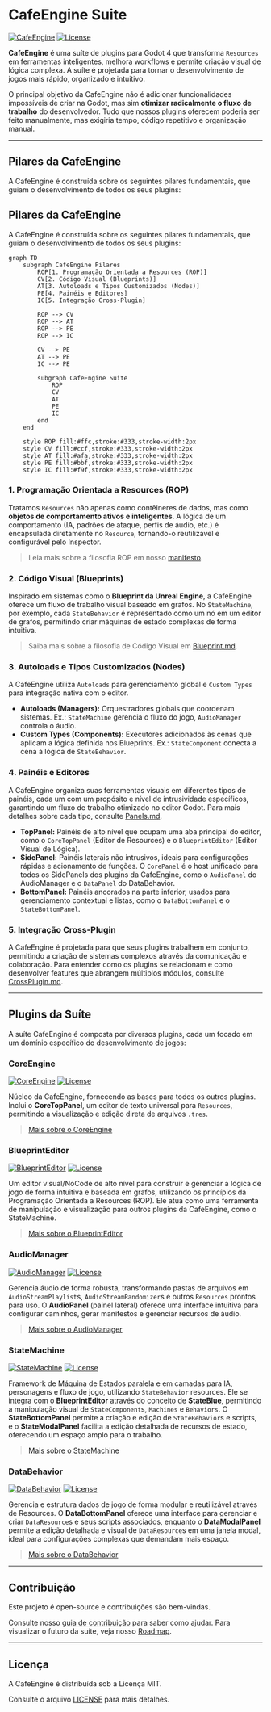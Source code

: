 # CafeEngine Suite

[![CafeEngine](https://img.shields.io/badge/CafeEngine-v1.0.0-478cbf?style=for-the-badge)](https://www.cafegame.dev/pt-BR/cafeengine)
[![License](https://img.shields.io/badge/License-MIT-f1c40f?style=for-the-badge)](https://opensource.org/licenses/MIT)

**CafeEngine** é uma suíte de plugins para Godot 4 que transforma `Resources` em ferramentas inteligentes, melhora workflows e permite criação visual de lógica complexa. A suíte é projetada para tornar o desenvolvimento de jogos mais rápido, organizado e intuitivo.

O principal objetivo da CafeEngine não é adicionar funcionalidades impossíveis de criar na Godot, mas sim **otimizar radicalmente o fluxo de trabalho** do desenvolvedor. Tudo que nossos plugins oferecem poderia ser feito manualmente, mas exigiria tempo, código repetitivo e organização manual.

---

## Pilares da CafeEngine

A CafeEngine é construída sobre os seguintes pilares fundamentais, que guiam o desenvolvimento de todos os seus plugins:

## Pilares da CafeEngine

A CafeEngine é construída sobre os seguintes pilares fundamentais, que guiam o desenvolvimento de todos os seus plugins:

```mermaid
graph TD
    subgraph CafeEngine Pilares
        ROP[1. Programação Orientada a Resources (ROP)]
        CV[2. Código Visual (Blueprints)]
        AT[3. Autoloads e Tipos Customizados (Nodes)]
        PE[4. Painéis e Editores]
        IC[5. Integração Cross-Plugin]

        ROP --> CV
        ROP --> AT
        ROP --> PE
        ROP --> IC

        CV --> PE
        AT --> PE
        IC --> PE

        subgraph CafeEngine Suite
            ROP
            CV
            AT
            PE
            IC
        end
    end

    style ROP fill:#ffc,stroke:#333,stroke-width:2px
    style CV fill:#ccf,stroke:#333,stroke-width:2px
    style AT fill:#afa,stroke:#333,stroke-width:2px
    style PE fill:#bbf,stroke:#333,stroke-width:2px
    style IC fill:#f9f,stroke:#333,stroke-width:2px
```

### 1. Programação Orientada a Resources (ROP)
Tratamos `Resources` não apenas como contêineres de dados, mas como **objetos de comportamento ativos e inteligentes**. A lógica de um comportamento (IA, padrões de ataque, perfis de áudio, etc.) é encapsulada diretamente no `Resource`, tornando-o reutilizável e configurável pelo Inspector.

> Leia mais sobre a filosofia ROP em nosso [manifesto](ROP.md).

### 2. Código Visual (Blueprints)
Inspirado em sistemas como o **Blueprint da Unreal Engine**, a CafeEngine oferece um fluxo de trabalho visual baseado em grafos. No `StateMachine`, por exemplo, cada `StateBehavior` é representado como um nó em um editor de grafos, permitindo criar máquinas de estado complexas de forma intuitiva.

> Saiba mais sobre a filosofia de Código Visual em [Blueprint.md](Blueprint.md).

### 3. Autoloads e Tipos Customizados (Nodes)
A CafeEngine utiliza `Autoloads` para gerenciamento global e `Custom Types` para integração nativa com o editor.

-   **Autoloads (Managers):** Orquestradores globais que coordenam sistemas. Ex.: `StateMachine` gerencia o fluxo do jogo, `AudioManager` controla o áudio.  
-   **Custom Types (Components):** Executores adicionados às cenas que aplicam a lógica definida nos Blueprints. Ex.: `StateComponent` conecta a cena à lógica de `StateBehavior`.

### 4. Painéis e Editores
A CafeEngine organiza suas ferramentas visuais em diferentes tipos de painéis, cada um com um propósito e nível de intrusividade específicos, garantindo um fluxo de trabalho otimizado no editor Godot. Para mais detalhes sobre cada tipo, consulte [Panels.md](Panels.md).

*   **TopPanel:** Painéis de alto nível que ocupam uma aba principal do editor, como o `CoreTopPanel` (Editor de Resources) e o `BlueprintEditor` (Editor Visual de Lógica).
*   **SidePanel:** Painéis laterais não intrusivos, ideais para configurações rápidas e acionamento de funções. O `CorePanel` é o host unificado para todos os SidePanels dos plugins da CafeEngine, como o `AudioPanel` do AudioManager e o `DataPanel` do DataBehavior.
*   **BottomPanel:** Painéis ancorados na parte inferior, usados para gerenciamento contextual e listas, como o `DataBottomPanel` e o `StateBottomPanel`.

### 5. Integração Cross-Plugin
A CafeEngine é projetada para que seus plugins trabalhem em conjunto, permitindo a criação de sistemas complexos através da comunicação e colaboração. Para entender como os plugins se relacionam e como desenvolver features que abrangem múltiplos módulos, consulte [CrossPlugin.md](CrossPlugin.md).

---

## Plugins da Suíte

A suíte CafeEngine é composta por diversos plugins, cada um focado em um domínio específico do desenvolvimento de jogos:

### CoreEngine
[![CoreEngine](https://img.shields.io/badge/CoreEngine-v1.0.0-478cbf?style=for-the-badge)](https://www.cafegame.dev/pt-BR/cafeengine)
[![License](https://img.shields.io/badge/License-MIT-f1c40f?style=for-the-badge)](https://opensource.org/licenses/MIT)

Núcleo da CafeEngine, fornecendo as bases para todos os outros plugins. Inclui o **CoreTopPanel**, um editor de texto universal para `Resources`, permitindo a visualização e edição direta de arquivos `.tres`.

> [Mais sobre o CoreEngine](addons/core_engine/README.md)

### BlueprintEditor
[![BlueprintEditor](https://img.shields.io/badge/BlueprintEditor-v1.0.0-478cbf?style=for-the-badge)](https://www.cafegame.dev/pt-BR/cafeengine)
[![License](https://img.shields.io/badge/License-MIT-f1c40f?style=for-the-badge)](https://opensource.org/licenses/MIT)

Um editor visual/NoCode de alto nível para construir e gerenciar a lógica de jogo de forma intuitiva e baseada em grafos, utilizando os princípios da Programação Orientada a Resources (ROP). Ele atua como uma ferramenta de manipulação e visualização para outros plugins da CafeEngine, como o StateMachine.

> [Mais sobre o BlueprintEditor](addons/blueprint_editor/README.md)

### AudioManager
[![AudioManager](https://img.shields.io/badge/AudioManager-v1.0.0-478cbf?style=for-the-badge)](https://www.cafegame.dev/pt-BR/cafeengine)
[![License](https://img.shields.io/badge/License-MIT-f1c40f?style=for-the-badge)](https://opensource.org/licenses/MIT)

Gerencia áudio de forma robusta, transformando pastas de arquivos em `AudioStreamPlaylist`s, `AudioStreamRandomizer`s e outros `Resources` prontos para uso. O **AudioPanel** (painel lateral) oferece uma interface intuitiva para configurar caminhos, gerar manifestos e gerenciar recursos de áudio.

> [Mais sobre o AudioManager](addons/audio_manager/README.md)

### StateMachine
[![StateMachine](https://img.shields.io/badge/StateMachine-v1.0.0-478cbf?style=for-the-badge)](https://www.cafegame.dev/pt-BR/cafeengine)
[![License](https://img.shields.io/badge/License-MIT-f1c40f?style=for-the-badge)](https://opensource.org/licenses/MIT)

Framework de Máquina de Estados paralela e em camadas para IA, personagens e fluxo de jogo, utilizando `StateBehavior` resources. Ele se integra com o **BlueprintEditor** através do conceito de **StateBlue**, permitindo a manipulação visual de `StateComponent`s, `Machines` e `Behaviors`. O **StateBottomPanel** permite a criação e edição de `StateBehavior`s e scripts, e o **StateModalPanel** facilita a edição detalhada de recursos de estado, oferecendo um espaço amplo para o trabalho.

> [Mais sobre o StateMachine](addons/state_machine/README.md)

### DataBehavior
[![DataBehavior](https://img.shields.io/badge/DataBehavior-v1.0.0-478cbf?style=for-the-badge)](https://www.cafegame.dev/pt-BR/cafeengine)
[![License](https://img.shields.io/badge/License-MIT-f1c40f?style=for-the-badge)](https://opensource.org/licenses/MIT)

Gerencia e estrutura dados de jogo de forma modular e reutilizável através de Resources. O **DataBottomPanel** oferece uma interface para gerenciar e criar `DataResource`s e seus scripts associados, enquanto o **DataModalPanel** permite a edição detalhada e visual de `DataResource`s em uma janela modal, ideal para configurações complexas que demandam mais espaço.

> [Mais sobre o DataBehavior](addons/data_behavior/README.md)

---

## Contribuição

Este projeto é open-source e contribuições são bem-vindas.

Consulte nosso [guia de contribuição](CONTRIBUTING.md) para saber como ajudar. Para visualizar o futuro da suíte, veja nosso [Roadmap](roadmap.md).

---

## Licença

A CafeEngine é distribuída sob a Licença MIT.

Consulte o arquivo [LICENSE](LICENSE) para mais detalhes.